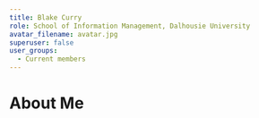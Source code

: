 ```yaml
---
title: Blake Curry
role: School of Information Management, Dalhousie University
avatar_filename: avatar.jpg
superuser: false
user_groups: 
  - Current members
---
```


# About Me